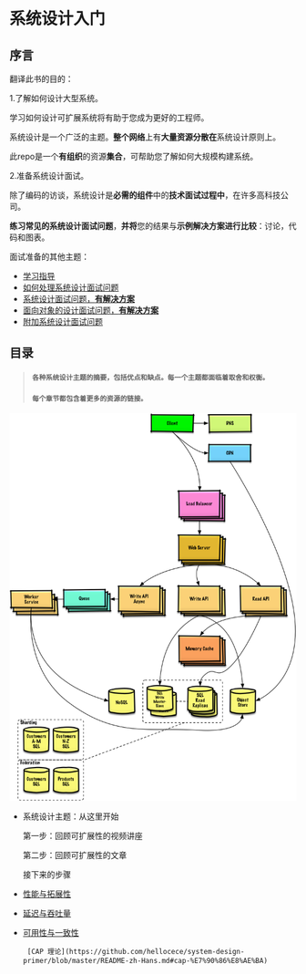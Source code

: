# 系统设计入门

## 序言

翻译此书的目的：

1.了解如何设计大型系统。

学习如何设计可扩展系统将有助于您成为更好的工程师。

系统设计是一个广泛的主题。**整个网络**上有**大量资源分散在**系统设计原则上。

此repo是一个**有组织**的资源**集合**，可帮助您了解如何大规模构建系统。

2.准备系统设计面试。

除了编码的访谈，系统设计是**必需的组件**中的**技术面试过程中**，在许多高科技公司。

**练习常见的系统设计面试问题**，**并将**您的结果与**示例解决方案进行比较**：讨论，代码和图表。

面试准备的其他主题：

* [学习指导](https://github.com/hellocece/system-design-primer#study-guide)
* [如何处理系统设计面试问题](https://github.com/hellocece/system-design-primer#how-to-approach-a-system-design-interview-question)
* [系统设计面试问题，**有解决方案**](https://github.com/hellocece/system-design-primer#system-design-interview-questions-with-solutions)
* [面向对象的设计面试问题，**有解决方案**](https://github.com/hellocece/system-design-primer#object-oriented-design-interview-questions-with-solutions)
* [附加系统设计面试问题](https://github.com/hellocece/system-design-primer#additional-system-design-interview-questions)

## 目录

> #### `各种系统设计主题的摘要，包括优点和缺点。每一个主题都面临着取舍和权衡。`
>
> #### `每个章节都包含着更多的资源的链接。`

![](/assets/687474703a2f2f692e696d6775722e636f6d2f6a6a3341354e382e706e67.png)

* 系统设计主题：从这里开始

  第一步：回顾可扩展性的视频讲座

  第二步：回顾可扩展性的文章

  接下来的步骤

* [性能与拓展性](https://github.com/hellocece/system-design-primer/blob/master/README-zh-Hans.md#性能与可扩展性)

* [延迟与吞吐量](https://github.com/hellocece/system-design-primer/blob/master/README-zh-Hans.md#延迟与吞吐量)

* [可用性与一致性](https://github.com/hellocece/system-design-primer/blob/master/README-zh-Hans.md#可用性与一致性)

       [CAP 理论](https://github.com/hellocece/system-design-primer/blob/master/README-zh-Hans.md#cap-%E7%90%86%E8%AE%BA)



